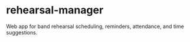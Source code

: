# rehearsal-manager
Web app for band rehearsal scheduling, reminders, attendance, and time suggestions.
